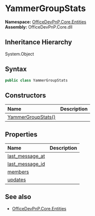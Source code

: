 # YammerGroupStats
  

**Namespace:** [OfficeDevPnP.Core.Entities](OfficeDevPnP.Core.Entities.md)  
**Assembly:** OfficeDevPnP.Core.dll  
## Inheritance Hierarchy
System.Object  


## Syntax
```C#
public class YammerGroupStats
```
## Constructors
|**Name**|**Description**|
|:-----|:-----|
| [YammerGroupStats()](OfficeDevPnP.Core.Entities.YammerGroupStats.ctor1.md) | 
## Properties
|**Name**|**Description**|
|:-----|:-----|
| [last_message_at](OfficeDevPnP.Core.Entities.YammerGroupStats.last_message_at.md) | 
| [last_message_id](OfficeDevPnP.Core.Entities.YammerGroupStats.last_message_id.md) | 
| [members](OfficeDevPnP.Core.Entities.YammerGroupStats.members.md) | 
| [updates](OfficeDevPnP.Core.Entities.YammerGroupStats.updates.md) | 
## See also
- [OfficeDevPnP.Core.Entities](OfficeDevPnP.Core.Entities.md)
